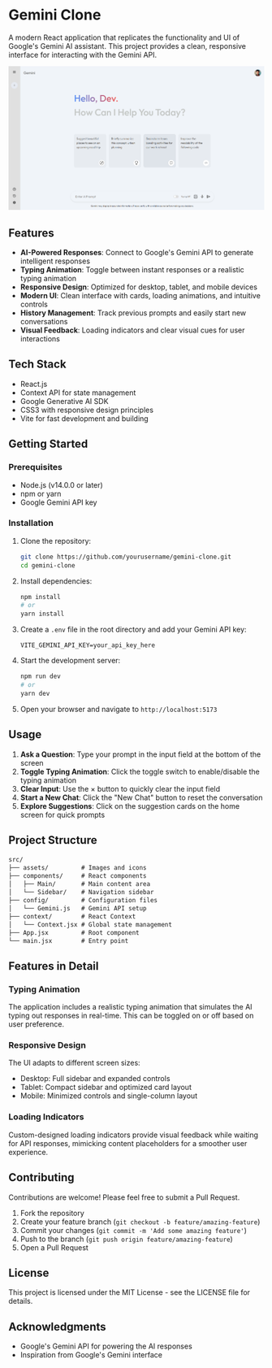 # Gemini Clone

A modern React application that replicates the functionality and UI of Google's Gemini AI assistant. This project provides a clean, responsive interface for interacting with the Gemini API.

![Gemini Clone Screenshot](src/assets/Screenshot.png)

## Features

- **AI-Powered Responses**: Connect to Google's Gemini API to generate intelligent responses
- **Typing Animation**: Toggle between instant responses or a realistic typing animation
- **Responsive Design**: Optimized for desktop, tablet, and mobile devices
- **Modern UI**: Clean interface with cards, loading animations, and intuitive controls
- **History Management**: Track previous prompts and easily start new conversations
- **Visual Feedback**: Loading indicators and clear visual cues for user interactions

## Tech Stack

- React.js
- Context API for state management
- Google Generative AI SDK
- CSS3 with responsive design principles
- Vite for fast development and building

## Getting Started

### Prerequisites

- Node.js (v14.0.0 or later)
- npm or yarn
- Google Gemini API key

### Installation

1. Clone the repository:
   ```bash
   git clone https://github.com/yourusername/gemini-clone.git
   cd gemini-clone
   ```

2. Install dependencies:
   ```bash
   npm install
   # or
   yarn install
   ```

3. Create a `.env` file in the root directory and add your Gemini API key:
   ```
   VITE_GEMINI_API_KEY=your_api_key_here
   ```

4. Start the development server:
   ```bash
   npm run dev
   # or
   yarn dev
   ```

5. Open your browser and navigate to `http://localhost:5173`

## Usage

1. **Ask a Question**: Type your prompt in the input field at the bottom of the screen
2. **Toggle Typing Animation**: Click the toggle switch to enable/disable the typing animation
3. **Clear Input**: Use the × button to quickly clear the input field
4. **Start a New Chat**: Click the "New Chat" button to reset the conversation
5. **Explore Suggestions**: Click on the suggestion cards on the home screen for quick prompts

## Project Structure

```
src/
├── assets/         # Images and icons
├── components/     # React components
│   ├── Main/       # Main content area
│   └── Sidebar/    # Navigation sidebar
├── config/         # Configuration files
│   └── Gemini.js   # Gemini API setup
├── context/        # React Context
│   └── Context.jsx # Global state management
├── App.jsx         # Root component
└── main.jsx        # Entry point
```

## Features in Detail

### Typing Animation

The application includes a realistic typing animation that simulates the AI typing out responses in real-time. This can be toggled on or off based on user preference.

### Responsive Design

The UI adapts to different screen sizes:
- Desktop: Full sidebar and expanded controls
- Tablet: Compact sidebar and optimized card layout
- Mobile: Minimized controls and single-column layout

### Loading Indicators

Custom-designed loading indicators provide visual feedback while waiting for API responses, mimicking content placeholders for a smoother user experience.

## Contributing

Contributions are welcome! Please feel free to submit a Pull Request.

1. Fork the repository
2. Create your feature branch (`git checkout -b feature/amazing-feature`)
3. Commit your changes (`git commit -m 'Add some amazing feature'`)
4. Push to the branch (`git push origin feature/amazing-feature`)
5. Open a Pull Request

## License

This project is licensed under the MIT License - see the LICENSE file for details.

## Acknowledgments

- Google's Gemini API for powering the AI responses
- Inspiration from Google's Gemini interface
